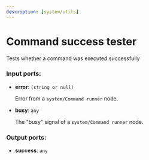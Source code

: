 ```yaml
---
description: [system/utils]
---
```


# Command success tester

Tests whether a command was executed successfully

### Input ports:

* __error__: `(string or null)`

    Error from a `system/Command runner` node.


* __busy__: `any`

    The "busy" signal of a `system/Command runner` node.

### Output ports:

* __success__: `any`

